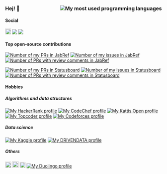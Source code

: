 ### Hej! 👋 <img align="right" src="https://github-readme-stats.vercel.app/api/top-langs/?username=k3KAW8Pnf7mkmdSMPHz27&layout=compact" alt="My most used programming languages">

#### Social

[<img src="https://global-uploads.webflow.com/62a0fbe5836707b9c409e214/62a0fc2657ac64c7eec40d72_TUVU-3.svg" height="18" />](https://api.tuvu.com/redirectProfile/611963cc88479972fe669c6b)
<a href="https://www.linkedin.com/in/jonatanasketorp/"><img src="https://img.shields.io/badge/LinkedIn-0077B5?style=plastic&logo=linkedin&logoColor=white"></a>
<a href="https://triplebyte.com/tb/jonatan-asketorp-b1wozrq"><img src="https://img.shields.io/badge/Triplebyte-0077B5?style=plastic"></a>

#### Top open-source contributions

<a href="https://github.com/JabRef/jabref/pulls?q=is%3Apr+author%3Ak3KAW8Pnf7mkmdSMPHz27"><img title="My PRs in JabRef" alt="Number of my PRs in JabRef" src="https://img.shields.io/badge/dynamic/json?url=https%3A%2F%2Fapi.github.com%2Fsearch%2Fissues%3Fq%3Drepo%3AJabRef%2Fjabref%2Bis%3Apr%2Bauthor%3Ak3KAW8Pnf7mkmdSMPHz27&label=JabRef&query=$.total_count&suffix=%20PRs&cacheSeconds=259200&style=plastic"></a>
<a href="https://github.com/JabRef/jabref/issues?q=is%3Aissue+author%3Ak3KAW8Pnf7mkmdSMPHz27"><img title="My issues in JabRef" alt="Number of my issues in JabRef" src="https://img.shields.io/badge/dynamic/json?url=https%3A%2F%2Fapi.github.com%2Fsearch%2Fissues%3Fq%3Drepo%3AJabRef%2Fjabref%2Bis%3Aissue%2Bauthor%3Ak3KAW8Pnf7mkmdSMPHz27&label=JabRef&query=$.total_count&suffix=%20issues&cacheSeconds=259200&style=plastic"></a>
<a href="https://github.com/JabRef/jabref/pulls?page=1&q=is%3Apr+reviewed-by%3Ak3kaw8pnf7mkmdsmphz27"><img title="PRs with review comments in JabRef" alt="Number of PRs with review comments in JabRef" src="https://img.shields.io/badge/dynamic/json?url=https%3A%2F%2Fapi.github.com%2Fsearch%2Fissues%3Fq%3Drepo%3AJabRef%2Fjabref%2Bis%3Apr%2Breviewed-by%3Ak3KAW8Pnf7mkmdSMPHz27&label=JabRef&query=$.total_count&suffix=%20PRs+%22reviewed-by%22&cacheSeconds=259200&style=plastic"></a>

<a href="https://github.com/codeforamerica/brigade-project-index-statusboard/pulls?q=is%3Apr+author%3Ak3KAW8Pnf7mkmdSMPHz27"><img title="My PRs in CfA Statusboard" alt="Number of my PRs in Statusboard" src="https://img.shields.io/badge/dynamic/json?url=https%3A%2F%2Fapi.github.com%2Fsearch%2Fissues%3Fq%3Drepo%3Acodeforamerica%2Fbrigade-project-index-statusboard%2Bis%3Apr%2Bauthor%3Ak3KAW8Pnf7mkmdSMPHz27&label=Statusboard&query=$.total_count&suffix=%20PRs&cacheSeconds=259200&style=plastic"></a>
<a href="https://github.com/codeforamerica/brigade-project-index-statusboard/issues?q=is%3Aissue+author%3Ak3KAW8Pnf7mkmdSMPHz27"><img title="My issues in Statusboard" alt="Number of my issues in Statusboard" src="https://img.shields.io/badge/dynamic/json?url=https%3A%2F%2Fapi.github.com%2Fsearch%2Fissues%3Fq%3Drepo%3Acodeforamerica%2Fbrigade-project-index-statusboard%2Bis%3Aissue%2Bauthor%3Ak3KAW8Pnf7mkmdSMPHz27&label=Statusboard&query=$.total_count&suffix=%20issues&cacheSeconds=259200&style=plastic"></a>
<a href="https://github.com/codeforamerica/brigade-project-index-statusboard/pulls?page=1&q=is%3Apr+reviewed-by%3Ak3kaw8pnf7mkmdsmphz27"><img title="PRs with review comments in Statusboard" alt="Number of PRs with review comments in Statusboard" src="https://img.shields.io/badge/dynamic/json?url=https%3A%2F%2Fapi.github.com%2Fsearch%2Fissues%3Fq%3Drepo%3Acodeforamerica%2Fbrigade-project-index-statusboard%2Bis%3Apr%2Breviewed-by%3Ak3KAW8Pnf7mkmdSMPHz27&label=Statusboard&query=$.total_count&suffix=%20PRs+%22reviewed-by%22&cacheSeconds=259200&style=plastic"></a>

#### Hobbies

##### Algorithms and data structures

[![My HackerRank profile](https://img.shields.io/badge/HackerRank-Anonymous222-blue?logo=hackerrank&logoColor=black&labelColor=00EA64&style=plastic)](https://www.hackerrank.com/Anonymous222)
<a href="https://www.codechef.com/users/radix28_numb"><img src="https://img.shields.io/badge/dynamic/json?label=CodeChef&query=%24.global_rank&url=https://competitive-coding-api.herokuapp.com/api/codechef/radix28_numb&prefix=Rank%20&logo=codechef&logoColor=F5F5DC&labelColor=7b5e47&style=plastic&cacheSeconds=259200" alt="My CodeChef profile"></a>
[![My Kattis Open profile](https://img.shields.io/badge/-Kattis%20Open-blue?style=plastic)](https://open.kattis.com/users/asket)
[![My Topcoder profile](https://img.shields.io/badge/-Topcoder-blue?logo=topcoder&style=plastic)](https://www.topcoder.com/members/Tools10)
[![My Codeforces profile](https://img.shields.io/badge/-Codeforces-blue?logo=codeforces&style=plastic)](https://codeforces.com/profile/COM38.comma)

##### Data science

[![My Kaggle profile](https://img.shields.io/badge/-Kaggle-blue?logo=kaggle&style=plastic)](https://www.kaggle.com/weft169aston)
[![My DRIVENDATA profile](https://img.shields.io/badge/-DRIVENDATA-blue?style=plastic)](https://www.drivendata.org/users/X6HmvZ73AEmpU8nXPn2JFplMUw/)

##### Others

[<img src="https://huggingface.co/front/assets/huggingface_logo-noborder.svg" height="19" />](https://huggingface.co/Agog)
[<img src="https://www.worldcommunitygrid.org/images/logo_images/dyn_logo_3.jpg" height="20" />](https://www.worldcommunitygrid.org/stat/viewMemberInfo.do?userName=Agog)
[<img src="https://static.scistarter.org/img/scistarter-logo-web-r.svg" height="18" />](https://scistarter.org/profile?for=81095)
[![My Duolingo profile](https://img.shields.io/badge/Duolingo-jW3jYbeH0s9T-lightgray?logo=duolingo&style=plastic)](https://www.duolingo.com/profile/jW3jYbeH0s9T)

<!--
<a href="https://codeforces.com/profile/COM38.comma"><img src="https://img.shields.io/badge/dynamic/json?&labelColor=black&color=1f8acb&logo=codeforces&label=Codeforces&url=https://competitive-coding-api.herokuapp.com/api/codeforces/COM38.comma&query=%24.rating&prefix=Rating%20&style=plastic" alt="My Codeforces profile"></a>
-->
<!--
https://api.github.com/search/issues?q=repo:JabRef/jabref+is:pr+author:k3KAW8Pnf7mkmdSMPHz27+is:merged
https%3A%2F%2Fapi.github.com%2Fsearch%2Fissues%3Fq%3Drepo%3AJabRef%2Fjabref%2Bis%3Apr%2Bauthor%3Ak3KAW8Pnf7mkmdSMPHz27%2Bis%3Amerged
-->

<!-- I need to figure out how to get the icons going properly... (preferbly SVG) I could probably get them added to simpleicon as well....
#### Open Source
All PRs JabRef/HOTOSM
-->
<!--
**k3KAW8Pnf7mkmdSMPHz27/k3KAW8Pnf7mkmdSMPHz27** is a ✨ _special_ ✨ repository because its `README.md` (this file) appears on your GitHub profile.

Here are some ideas to get you started:

- 🔭 I’m currently working on ...
- 🌱 I’m currently learning ...
- 👯 I’m looking to collaborate on ...
- 🤔 I’m looking for help with ...
- 💬 Ask me about ...
- 📫 How to reach me: ...
- 😄 Pronouns: ...
- ⚡ Fun fact: ...
-->
